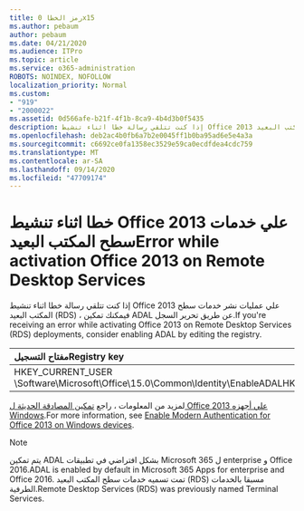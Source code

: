 ```yaml
---
title: رمز الخطا 0x15
ms.author: pebaum
author: pebaum
ms.date: 04/21/2020
ms.audience: ITPro
ms.topic: article
ms.service: o365-administration
ROBOTS: NOINDEX, NOFOLLOW
localization_priority: Normal
ms.custom:
- "919"
- "2000022"
ms.assetid: 0d566afe-b21f-4f1b-8ca9-4b4d3b0f5435
description: إذا كنت تتلقي رسالة خطا اثناء تنشيط Office 2013 علي عمليات نشر خدمات سطح المكتب البعيد (RDS) ، فيمكنك تمكين ADAL عن طريق تحرير السجل.
ms.openlocfilehash: deb2ac4b0fb6a7b2e0045ff1b0ba95ad6e5e4a3a
ms.sourcegitcommit: c6692ce0fa1358ec3529e59ca0ecdfdea4cdc759
ms.translationtype: MT
ms.contentlocale: ar-SA
ms.lasthandoff: 09/14/2020
ms.locfileid: "47709174"
---
```

# <a name="error-while-activation-office-2013-on-remote-desktop-services"></a><span data-ttu-id="c1288-103">خطا اثناء تنشيط Office 2013 علي خدمات سطح المكتب البعيد</span><span class="sxs-lookup"><span data-stu-id="c1288-103">Error while activation Office 2013 on Remote Desktop Services</span></span>

<span data-ttu-id="c1288-104">إذا كنت تتلقي رسالة خطا اثناء تنشيط Office 2013 علي عمليات نشر خدمات سطح المكتب البعيد (RDS) ، فيمكنك تمكين ADAL عن طريق تحرير السجل.</span><span class="sxs-lookup"><span data-stu-id="c1288-104">If you're receiving an error while activating Office 2013 on Remote Desktop Services (RDS) deployments, consider enabling ADAL by editing the registry.</span></span>
  
|<span data-ttu-id="c1288-105">**مفتاح التسجيل**</span><span class="sxs-lookup"><span data-stu-id="c1288-105">**Registry key**</span></span>|<span data-ttu-id="c1288-106">**اكتب**</span><span class="sxs-lookup"><span data-stu-id="c1288-106">**Type**</span></span>|<span data-ttu-id="c1288-107">**Value**</span><span class="sxs-lookup"><span data-stu-id="c1288-107">**Value**</span></span>|
|:-----|:-----|:-----|
|<span data-ttu-id="c1288-108">HKEY_CURRENT_USER \Software\Microsoft\Office\15.0\Common\Identity\EnableADAL</span><span class="sxs-lookup"><span data-stu-id="c1288-108">HKEY_CURRENT_USER\Software\Microsoft\Office\15.0\Common\Identity\EnableADAL</span></span>  <br/> |<span data-ttu-id="c1288-109">REG_DWORD</span><span class="sxs-lookup"><span data-stu-id="c1288-109">REG_DWORD</span></span>  <br/> |<span data-ttu-id="c1288-110">1</span><span class="sxs-lookup"><span data-stu-id="c1288-110">1</span></span>  <br/> |

<span data-ttu-id="c1288-111">لمزيد من المعلومات ، راجع [تمكين المصادقة الحديثة ل Office 2013 علي أجهزه Windows](https://docs.microsoft.com/microsoft-365/admin/security-and-compliance/enable-modern-authentication).</span><span class="sxs-lookup"><span data-stu-id="c1288-111">For more information, see [Enable Modern Authentication for Office 2013 on Windows devices](https://docs.microsoft.com/microsoft-365/admin/security-and-compliance/enable-modern-authentication).</span></span>
  
> [!NOTE]
>  <span data-ttu-id="c1288-112">يتم تمكين ADAL بشكل افتراضي في تطبيقات Microsoft 365 ل enterprise و Office 2016.</span><span class="sxs-lookup"><span data-stu-id="c1288-112">ADAL is enabled by default in Microsoft 365 Apps for enterprise and Office 2016.</span></span> <span data-ttu-id="c1288-113">تمت تسميه خدمات سطح المكتب البعيد (RDS) مسبقا بالخدمات الطرفية.</span><span class="sxs-lookup"><span data-stu-id="c1288-113">Remote Desktop Services (RDS) was previously named Terminal Services.</span></span>
  
